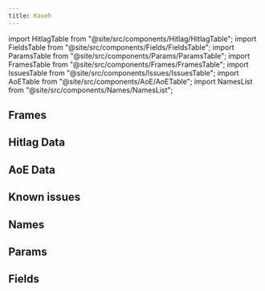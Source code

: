 ```yaml
---
title: Kaveh
---
```


import HitlagTable from "@site/src/components/Hitlag/HitlagTable";
import FieldsTable from "@site/src/components/Fields/FieldsTable";
import ParamsTable from "@site/src/components/Params/ParamsTable";
import FramesTable from "@site/src/components/Frames/FramesTable";
import IssuesTable from "@site/src/components/Issues/IssuesTable";
import AoETable from "@site/src/components/AoE/AoETable";
import NamesList from "@site/src/components/Names/NamesList";

## Frames

<FramesTable item_key="kaveh" />

## Hitlag Data

<HitlagTable item_key="kaveh" />

## AoE Data

<AoETable item_key="kaveh" />

## Known issues

<IssuesTable item_key="kaveh" />

## Names

<NamesList item_key="kaveh" />

## Params

<ParamsTable item_key="kaveh" />

## Fields

<FieldsTable item_key="kaveh" />